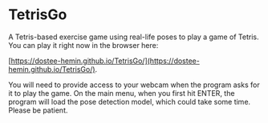 # TetrisGo
A Tetris-based exercise game using real-life poses to play a game of Tetris. You can play it right now in the browser here:

[https://dostee-hemin.github.io/TetrisGo/](https://dostee-hemin.github.io/TetrisGo/).

You will need to provide access to your webcam when the program asks for it to play the game. On the main menu, when you first hit ENTER, the program will load the pose detection model, which could take some time. Please be patient.
